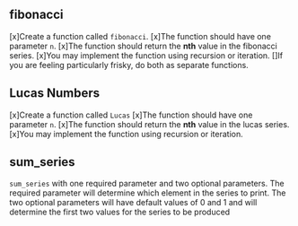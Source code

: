 
## fibonacci

[x]Create a function called `fibonacci`.
 [x]The function should have one parameter `n`.
  [x]The function should return the **nth** value in the fibonacci series. 
  [x]You may implement the function using recursion or iteration. 
  []If you are feeling particularly frisky, do both as separate functions.

  ## Lucas Numbers

  [x]Create a function called `Lucas`
  [x]The function should have one parameter `n`.
  [x]The function should return the **nth** value in the lucas series.
  [x]You may implement the function using recursion or iteration. 


  ## sum_series

  `sum_series` with one required parameter and two optional parameters.
   The required parameter will determine which element in the series to print.
    The two optional parameters will have default values of 0 and 1 and will determine the first two values for the series to be produced